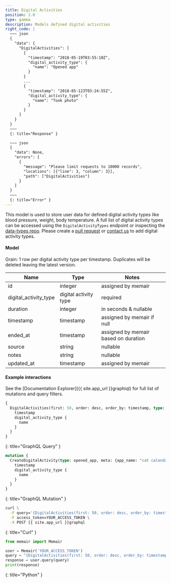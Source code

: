 ```yaml
---
title: Digital Activities
position: 2.0
type: gamma
description: Models defined digital activities
right_code: |
  ~~~ json
  {
    "data": {
      "DigitalActivities": [
        {
          "timestamp": "2018-05-19T03:55:10Z",
          "digital_activity_type": {
            "name": "Opened app"
          }
        }
        ...
        {
          "timestamp": "2018-05-123T03:24:55Z",
          "digital_activity_type": {
            "name": "Took photo"
          }
        }
      ]
    }
  }
  ~~~
  {: title="Response" }

  ~~~ json
  {
    "data": None,
    "errors": [
      {
        "message": "Please limit requests to 10000 records",
        "locations": [{"line": 3, "column": 3}],
        "path": ["DigitalActivities"]
      }
    ]
  }
  ~~~
  {: title="Error" }
---
```


This model is used to store user data for defined digital activity types like blood pressure, weight, body temperature. A full list of digital activity types can be accessed using the `DigitalActivityTypes` endpoint or inspecting the [data-types repo](https://github.com/memair/data-types/blob/master/digital_activity_types.yml). Please create a [pull request](https://github.com/memair/data-types/blob/master/digital_activity_types.yml) or [contact us](https://blog.memair.com/community/contact) to add digital activity types.

#### Model

Grain: 1 row per digital activity type per timestamp. Duplicates will be deleted leaving the latest version.

| Name | Type | Notes |
|-------|--------|---------|
| id | integer | assigned by memair |
| digital_activity_type | digital activity type | required |
| duration | integer | in seconds & nullable |
| timestamp | timestamp | assigned by memair if null |
| ended_at | timestamp | assigned by memair based on duration |
| source | string | nullable |
| notes | string | nullable |
| updated_at | timestamp | assigned by memair |

#### Example interactions

See the [Documentation Explorer]({{ site.app_url }}graphiql) for full list of mutations and query filters.

~~~ graphql
{
  DigitalActivities(first: 50, order: desc, order_by: timestamp, type: all) {
    timestamp
    digital_activity_type {
      name
    }
  }
}
~~~
{: title="GraphQL Query" }

~~~ graphql
mutation {
  CreateDigitalActivity(type: opened_app, meta: {app_name: "cat calendar"}) {
    timestamp
    digital_activity_type {
      name
    }
  }
}
~~~
{: title="GraphQL Mutation" }

~~~ bash
curl \
  -F query='{DigitalActivities(first: 50, order: desc, order_by: timestamp, type: all) {timestamp, digital_activity_type {name}}}' \
  -F access_token=YOUR_ACCESS_TOKEN \
  -X POST {{ site.app_url }}graphql
~~~
{: title="Curl" }

~~~ python
from memair import Memair

user = Memair('YOUR_ACCESS_TOKEN')
query = "{DigitalActivities(first: 50, order: desc, order_by: timestamp, type: all) {timestamp, digital_activity_type {name}}}"
response = user.query(query)
print(response)
~~~
{: title="Python" }
